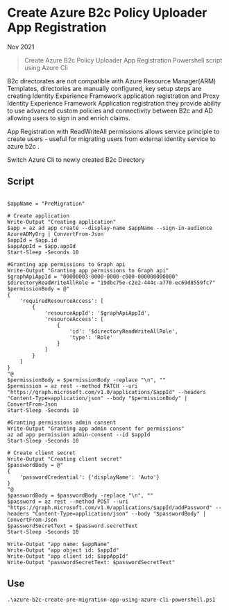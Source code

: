 # Create Azure B2c Policy Uploader App Registration

Nov 2021

> Create Azure B2c Policy Uploader App Registration Powershell script using Azure Cli

B2c directorates are not compatible with Azure Resource Manager(ARM) Templates, directories are manually configured, key setup steps are creating Identity Experience Framework application registration and Proxy Identity Experience Framework Application registration they provide ability to use advanced custom policies and connectivity between B2c and AD allowing users to sign in and enrich claims. 

App Registration with ReadWriteAll permissions allows service principle to create users - useful for migrating users from external identity service to azure b2c  .

Switch Azure Cli to newly created B2c Directory 

## Script

```

$appName = "PreMigration"

# Create application
Write-Output "Creating application"
$app = az ad app create --display-name $appName --sign-in-audience AzureADMyOrg | ConvertFrom-Json
$appId = $app.id 
$appAppId = $app.appId
Start-Sleep -Seconds 10

#Granting app permissions to Graph api
Write-Output "Granting app permissions to Graph api"
$graphApiAppId = "00000003-0000-0000-c000-000000000000"
$directoryReadWriteAllRole = "19dbc75e-c2e2-444c-a770-ec69d8559fc7"
$permissionBody = @"
{
    'requiredResourceAccess': [
		{
			'resourceAppId': '$graphApiAppId',
			'resourceAccess': [
				{
					'id': '$directoryReadWriteAllRole',
					'type': 'Role'
				}
			]
		}
	]
}
"@
$permissionBody = $permissionBody -replace "\n", ""
$permission = az rest --method PATCH --uri "https://graph.microsoft.com/v1.0/applications/$appId" --headers "Content-Type=application/json" --body "$permissionBody" | ConvertFrom-Json
Start-Sleep -Seconds 10

#Granting permissions admin consent
Write-Output "Granting app admin consent for permissions"
az ad app permission admin-consent --id $appId
Start-Sleep -Seconds 10

# Create client secret
Write-Output "Creating client secret"
$passwordBody = @"
{
    'passwordCredential': {'displayName': 'Auto'}
}
"@
$passwordBody = $passwordBody -replace "\n", ""
$password = az rest --method POST --uri "https://graph.microsoft.com/v1.0/applications/$appId/addPassword" --headers "Content-Type=application/json" --body "$passwordBody" | ConvertFrom-Json
$passwordSecretText = $password.secretText
Start-Sleep -Seconds 10

Write-Output "app name: $appName"
Write-Output "app object id: $appId"
Write-Output "app client id: $appAppId"
Write-Output "passwordSecretText: $passwordSecretText"

```

## Use

```
.\azure-b2c-create-pre-migration-app-using-azure-cli-powershell.ps1
```